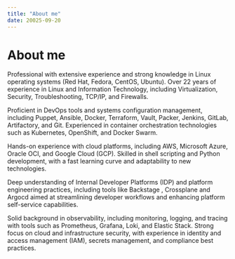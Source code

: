 ```yaml
---
title: "About me"
date: 20025-09-20
---
```


# About me

Professional with extensive experience and strong knowledge in Linux operating systems (Red Hat, Fedora, CentOS, Ubuntu). Over 22 years of experience in Linux and Information Technology, including Virtualization, Security, Troubleshooting, TCP/IP, and Firewalls.

Proficient in DevOps tools and systems configuration management, including Puppet, Ansible, Docker, Terraform, Vault, Packer, Jenkins, GitLab, Artifactory, and Git. Experienced in container orchestration technologies such as Kubernetes, OpenShift, and Docker Swarm.

Hands-on experience with cloud platforms, including AWS, Microsoft Azure, Oracle OCI, and Google Cloud (GCP). Skilled in shell scripting and Python development, with a fast learning curve and adaptability to new technologies.

Deep understanding of Internal Developer Platforms (IDP) and platform engineering practices, including tools like Backstage , Crossplane and Argocd aimed at streamlining developer workflows and enhancing platform self-service capabilities.

Solid background in observability, including monitoring, logging, and tracing with tools such as Prometheus, Grafana, Loki, and Elastic Stack. Strong focus on cloud and infrastructure security, with experience in identity and access management (IAM), secrets management, and compliance best practices.
